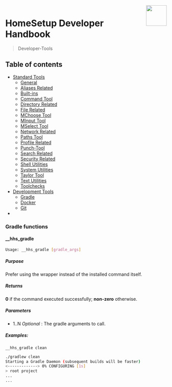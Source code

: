 <img src="https://iili.io/HvtxC1S.png" width="64" height="64" align="right" />

# HomeSetup Developer Handbook
>
> Developer-Tools

## Table of contents

<!-- toc -->

- [Standard Tools](../../functions.md#standard-tools)
  - [General](../std-tools/general.md#general-functions)
  - [Aliases Related](../std-tools/aliases-related.md#aliases-related-functions)
  - [Built-ins](../std-tools/built-ins.md#built-ins-functions)
  - [Command Tool](../std-tools/command-tool.md#command-tool)
  - [Directory Related](../std-tools/directory-related.md#directory-related-functions)
  - [File Related](../std-tools/file-related.md#file-related-functions)
  - [MChoose Tool](../std-tools/clitt.md#mchoose-tool)
  - [MInput Tool](../std-tools/clitt.md#minput-tool)
  - [MSelect Tool](../std-tools/clitt.md#mselect-tool)
  - [Network Related](../std-tools/network-related.md#network-related-functions)
  - [Paths Tool](../std-tools/paths-tool.md#paths-tool)
  - [Profile Related](../std-tools/profile-related.md#profile-related-functions)
  - [Punch-Tool](../std-tools/punch-tool.md#punch-tool)
  - [Search Related](../std-tools/search-related.md#search-related-functions)
  - [Security Related](../std-tools/security-related.md#security-related-functions)
  - [Shell Utilities](../std-tools/shell-utilities.md#shell-utilities)
  - [System Utilities](../std-tools/system-utilities.md#system-utilities)
  - [Taylor Tool](../std-tools/taylor-tool.md#taylor-tool)
  - [Text Utilities](../std-tools/text-utilities.md#text-utilities)
  - [Toolchecks](../std-tools/toolchecks.md#tool-checks-functions)
- [Development Tools](../../functions.md#development-tools)
  - [Gradle](gradle-tools.md#gradle-functions)
  - [Docker](docker-tools.md#docker-functions)
  - [Git](git-tools.md#git-functions)
-
<!-- tocstop -->

### Gradle functions

#### __hhs_gradle

```bash
Usage: __hhs_gradle [gradle_args]
```

##### **Purpose**

Prefer using the wrapper instead of the installed command itself.

##### **Returns**

**0** if the command executed successfully; **non-zero** otherwise.

##### **Parameters**

- $1..$N _Optional_ : The gradle arguments to call.

##### **Examples:**

`__hhs_gradle clean`

```bash
./gradlew clean
Starting a Gradle Daemon (subsequent builds will be faster)
<-------------> 0% CONFIGURING [1s]
> root project
...
...
```
